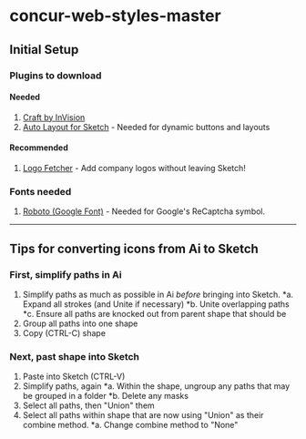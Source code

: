 # concur-web-styles-master

## Initial Setup

### Plugins to download

#### Needed

1. [Craft by InVision](https://www.invisionapp.com/craft)
2. [Auto Layout for Sketch](https://animaapp.github.io/) - Needed for dynamic buttons and layouts

#### Recommended

1. [Logo Fetcher](https://github.com/soulchild/sketch-logo-fetcher) - Add company logos without leaving Sketch!

### Fonts needed

1. [Roboto (Google Font)](https://fonts.google.com/specimen/Roboto) - Needed for Google's ReCaptcha symbol.

---

## Tips for converting icons from Ai to Sketch

### First, simplify paths in Ai

1. Simplify paths as much as possible in Ai *before* bringing into Sketch.
   *a. Expand all strokes (and Unite if necessary)
   *b. Unite overlapping paths
   *c. Ensure all paths are knocked out from parent shape that should be
2. Group all paths into one shape
3. Copy (CTRL-C) shape

### Next, past shape into Sketch

1. Paste into Sketch (CTRL-V) 
2. Simplify paths, again
   *a. Within the shape, ungroup any paths that may be grouped in a folder
   *b. Delete any masks 
3. Select all paths, then "Union" them
4. Select all paths within shape that are now using "Union" as their combine method.
   *a. Change combine method to "None"
	
	


